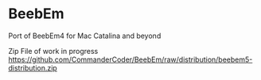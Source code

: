 # BeebEm
Port of BeebEm4 for Mac Catalina and beyond

Zip File of work in progress
https://github.com/CommanderCoder/BeebEm/raw/distribution/beebem5-distribution.zip
